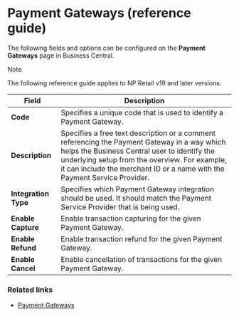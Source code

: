 # Payment Gateways (reference guide)

The following fields and options can be configured on the **Payment Gateways** page in Business Central.

> [!NOTE]
> The following reference guide applies to NP Retail v19 and later versions.

| Field | Description |
| ----------- | ----------- |
| **Code** | Specifies a unique code that is used to identify a Payment Gateway. |
| **Description** | Specifies a free text description or a comment referencing the Payment Gateway in a way which helps the Business Central user to identify the underlying setup from the overview. For example, it can include the merchant ID or a name with the Payment Service Provider. |
| **Integration Type** | Specifies which Payment Gateway integration should be used. It should match the Payment Service Provider that is being used. |
| **Enable Capture** | Enable transaction capturing for the given Payment Gateway. |
| **Enable Refund** | Enable transaction refund for the given Payment Gateway. |
| **Enable Cancel** | Enable cancellation of transactions for the given Payment Gateway. |

### Related links

- [Payment Gateways](../paymentgateway.md)